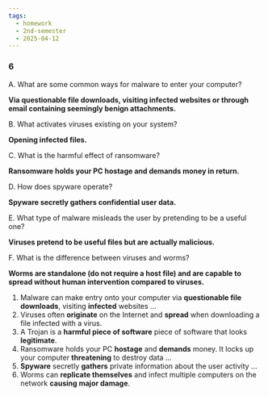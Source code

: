 ```yaml
---
tags:
  - homework
  - 2nd-semester
  - 2025-04-12
---
```


### 6

A. What are some common ways for malware to enter your computer? 

**Via questionable file downloads, visiting infected websites or through email containing seemingly benign attachments.**

B. What activates viruses existing on your system? 

**Opening infected files.**

C. What is the harmful effect of ransomware? 

**Ransomware holds your PC hostage and demands money in return.**

D. How does spyware operate? 

**Spyware secretly gathers confidential user data.**

E. What type of malware misleads the user by pretending to be a useful one? 

**Viruses pretend to be useful files but are actually malicious.**

F. What is the difference between viruses and worms?

**Worms are standalone (do not require a host file) and are capable to spread without human intervention compared to viruses.**

1. Malware can make entry onto your computer via **questionable file downloads**, visiting **infected** websites …
2. Viruses often **originate** on the Internet and **spread** when downloading a file infected with a virus. 
3. A Trojan is a **harmful piece of software** piece of software that looks **legitimate**. 
4. Ransomware holds your PC **hostage** and **demands** money. It locks up your computer **threatening** to destroy data … 
5. **Spyware** secretly **gathers** private information about the user activity … 
6. Worms can **replicate themselves** and infect multiple computers on the network **causing major damage**. 